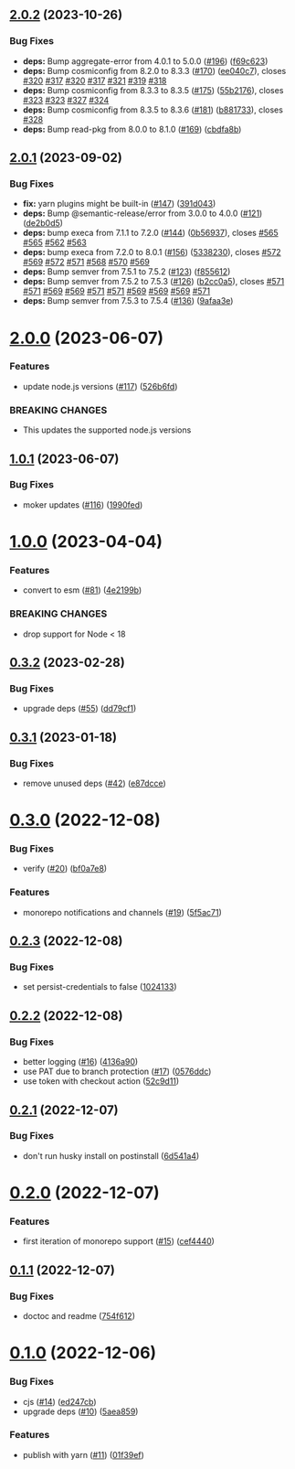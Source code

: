 ## [2.0.2](https://github.com/hongaar/semantic-release-yarn/compare/v2.0.1...v2.0.2) (2023-10-26)

### Bug Fixes

- **deps:** Bump aggregate-error from 4.0.1 to 5.0.0
  ([#196](https://github.com/hongaar/semantic-release-yarn/issues/196))
  ([f69c623](https://github.com/hongaar/semantic-release-yarn/commit/f69c62333acd4ce59e284daeaa4f3536415d8f22))
- **deps:** Bump cosmiconfig from 8.2.0 to 8.3.3
  ([#170](https://github.com/hongaar/semantic-release-yarn/issues/170))
  ([ee040c7](https://github.com/hongaar/semantic-release-yarn/commit/ee040c7c84cd106c69c8c9b8a2184467df1e1dbf)),
  closes [#320](https://github.com/hongaar/semantic-release-yarn/issues/320)
  [#317](https://github.com/hongaar/semantic-release-yarn/issues/317)
  [#320](https://github.com/hongaar/semantic-release-yarn/issues/320)
  [#317](https://github.com/hongaar/semantic-release-yarn/issues/317)
  [#321](https://github.com/hongaar/semantic-release-yarn/issues/321)
  [#319](https://github.com/hongaar/semantic-release-yarn/issues/319)
  [#318](https://github.com/hongaar/semantic-release-yarn/issues/318)
- **deps:** Bump cosmiconfig from 8.3.3 to 8.3.5
  ([#175](https://github.com/hongaar/semantic-release-yarn/issues/175))
  ([55b2176](https://github.com/hongaar/semantic-release-yarn/commit/55b21765eddd8162a633bba04971af199bd65f9a)),
  closes [#323](https://github.com/hongaar/semantic-release-yarn/issues/323)
  [#323](https://github.com/hongaar/semantic-release-yarn/issues/323)
  [#327](https://github.com/hongaar/semantic-release-yarn/issues/327)
  [#324](https://github.com/hongaar/semantic-release-yarn/issues/324)
- **deps:** Bump cosmiconfig from 8.3.5 to 8.3.6
  ([#181](https://github.com/hongaar/semantic-release-yarn/issues/181))
  ([b881733](https://github.com/hongaar/semantic-release-yarn/commit/b8817331071328c789fa2eb7200afd3c1217e40c)),
  closes [#328](https://github.com/hongaar/semantic-release-yarn/issues/328)
- **deps:** Bump read-pkg from 8.0.0 to 8.1.0
  ([#169](https://github.com/hongaar/semantic-release-yarn/issues/169))
  ([cbdfa8b](https://github.com/hongaar/semantic-release-yarn/commit/cbdfa8b24fec00aafb57b67992ce4fabb66ed5bc))

## [2.0.1](https://github.com/hongaar/semantic-release-yarn/compare/v2.0.0...v2.0.1) (2023-09-02)

### Bug Fixes

- **fix:** yarn plugins might be built-in
  ([#147](https://github.com/hongaar/semantic-release-yarn/issues/147))
  ([391d043](https://github.com/hongaar/semantic-release-yarn/commit/391d0435029d90f9d3721469b589b2650a1ab2af))
- **deps:** Bump @semantic-release/error from 3.0.0 to 4.0.0
  ([#121](https://github.com/hongaar/semantic-release-yarn/issues/121))
  ([de2b0d5](https://github.com/hongaar/semantic-release-yarn/commit/de2b0d5987c0fa8472e292ef65c24ecec008aae6))
- **deps:** bump execa from 7.1.1 to 7.2.0
  ([#144](https://github.com/hongaar/semantic-release-yarn/issues/144))
  ([0b56937](https://github.com/hongaar/semantic-release-yarn/commit/0b5693774a0138f824b61d3c1c727f2dd3121024)),
  closes [#565](https://github.com/hongaar/semantic-release-yarn/issues/565)
  [#565](https://github.com/hongaar/semantic-release-yarn/issues/565)
  [#562](https://github.com/hongaar/semantic-release-yarn/issues/562)
  [#563](https://github.com/hongaar/semantic-release-yarn/issues/563)
- **deps:** bump execa from 7.2.0 to 8.0.1
  ([#156](https://github.com/hongaar/semantic-release-yarn/issues/156))
  ([5338230](https://github.com/hongaar/semantic-release-yarn/commit/533823085cc857694594a9ef168a2c69daefd972)),
  closes [#572](https://github.com/hongaar/semantic-release-yarn/issues/572)
  [#569](https://github.com/hongaar/semantic-release-yarn/issues/569)
  [#572](https://github.com/hongaar/semantic-release-yarn/issues/572)
  [#571](https://github.com/hongaar/semantic-release-yarn/issues/571)
  [#568](https://github.com/hongaar/semantic-release-yarn/issues/568)
  [#570](https://github.com/hongaar/semantic-release-yarn/issues/570)
  [#569](https://github.com/hongaar/semantic-release-yarn/issues/569)
- **deps:** Bump semver from 7.5.1 to 7.5.2
  ([#123](https://github.com/hongaar/semantic-release-yarn/issues/123))
  ([f855612](https://github.com/hongaar/semantic-release-yarn/commit/f855612e7ca5188c3fdab371dc4e642f395e89da))
- **deps:** Bump semver from 7.5.2 to 7.5.3
  ([#126](https://github.com/hongaar/semantic-release-yarn/issues/126))
  ([b2cc0a5](https://github.com/hongaar/semantic-release-yarn/commit/b2cc0a52178c0d57ab2013f1f61ca7c7e8e066a0)),
  closes [#571](https://github.com/hongaar/semantic-release-yarn/issues/571)
  [#571](https://github.com/hongaar/semantic-release-yarn/issues/571)
  [#569](https://github.com/hongaar/semantic-release-yarn/issues/569)
  [#569](https://github.com/hongaar/semantic-release-yarn/issues/569)
  [#571](https://github.com/hongaar/semantic-release-yarn/issues/571)
  [#571](https://github.com/hongaar/semantic-release-yarn/issues/571)
  [#569](https://github.com/hongaar/semantic-release-yarn/issues/569)
  [#569](https://github.com/hongaar/semantic-release-yarn/issues/569)
  [#569](https://github.com/hongaar/semantic-release-yarn/issues/569)
  [#571](https://github.com/hongaar/semantic-release-yarn/issues/571)
- **deps:** Bump semver from 7.5.3 to 7.5.4
  ([#136](https://github.com/hongaar/semantic-release-yarn/issues/136))
  ([9afaa3e](https://github.com/hongaar/semantic-release-yarn/commit/9afaa3ebd4435c95e1299dc1ff8c6b61b719540f))

# [2.0.0](https://github.com/hongaar/semantic-release-yarn/compare/v1.0.1...v2.0.0) (2023-06-07)

### Features

- update node.js versions
  ([#117](https://github.com/hongaar/semantic-release-yarn/issues/117))
  ([526b6fd](https://github.com/hongaar/semantic-release-yarn/commit/526b6fd9c66d95d83e5d02c4c86fc0146231d7fb))

### BREAKING CHANGES

- This updates the supported node.js versions

## [1.0.1](https://github.com/hongaar/semantic-release-yarn/compare/v1.0.0...v1.0.1) (2023-06-07)

### Bug Fixes

- moker updates
  ([#116](https://github.com/hongaar/semantic-release-yarn/issues/116))
  ([1990fed](https://github.com/hongaar/semantic-release-yarn/commit/1990fed11929f4b863aebd6177dfb254bab2275b))

# [1.0.0](https://github.com/hongaar/semantic-release-yarn/compare/v0.3.2...v1.0.0) (2023-04-04)

### Features

- convert to esm
  ([#81](https://github.com/hongaar/semantic-release-yarn/issues/81))
  ([4e2199b](https://github.com/hongaar/semantic-release-yarn/commit/4e2199b8ece3046b4aae284d25f239997418d6c2))

### BREAKING CHANGES

- drop support for Node < 18

## [0.3.2](https://github.com/hongaar/semantic-release-yarn/compare/v0.3.1...v0.3.2) (2023-02-28)

### Bug Fixes

- upgrade deps
  ([#55](https://github.com/hongaar/semantic-release-yarn/issues/55))
  ([dd79cf1](https://github.com/hongaar/semantic-release-yarn/commit/dd79cf1daef3c5872c0625337369d0c83c532216))

## [0.3.1](https://github.com/hongaar/semantic-release-yarn/compare/v0.3.0...v0.3.1) (2023-01-18)

### Bug Fixes

- remove unused deps
  ([#42](https://github.com/hongaar/semantic-release-yarn/issues/42))
  ([e87dcce](https://github.com/hongaar/semantic-release-yarn/commit/e87dccea586264e001c0f7c4aab3c1b37e64cf96))

# [0.3.0](https://github.com/hongaar/semantic-release-yarn/compare/v0.2.3...v0.3.0) (2022-12-08)

### Bug Fixes

- verify ([#20](https://github.com/hongaar/semantic-release-yarn/issues/20))
  ([bf0a7e8](https://github.com/hongaar/semantic-release-yarn/commit/bf0a7e8c0b0f2c2191261d6389b1577d37ae24ab))

### Features

- monorepo notifications and channels
  ([#19](https://github.com/hongaar/semantic-release-yarn/issues/19))
  ([5f5ac71](https://github.com/hongaar/semantic-release-yarn/commit/5f5ac716a10ed9251da9d008fa7054ff39b45609))

## [0.2.3](https://github.com/hongaar/semantic-release-yarn/compare/v0.2.2...v0.2.3) (2022-12-08)

### Bug Fixes

- set persist-credentials to false
  ([1024133](https://github.com/hongaar/semantic-release-yarn/commit/10241337f366a8a0c023a7876b7fb7323f716cc7))

## [0.2.2](https://github.com/hongaar/semantic-release-yarn/compare/v0.2.1...v0.2.2) (2022-12-08)

### Bug Fixes

- better logging
  ([#16](https://github.com/hongaar/semantic-release-yarn/issues/16))
  ([4136a90](https://github.com/hongaar/semantic-release-yarn/commit/4136a907cb3b5919c2dc8d33391c8bf3e4b73270))
- use PAT due to branch protection
  ([#17](https://github.com/hongaar/semantic-release-yarn/issues/17))
  ([0576ddc](https://github.com/hongaar/semantic-release-yarn/commit/0576ddc1f1113b92e0a038e70dbe2258acfdd781))
- use token with checkout action
  ([52c9d11](https://github.com/hongaar/semantic-release-yarn/commit/52c9d116019a4438fc7e58c1a812adb5d94ffb04))

## [0.2.1](https://github.com/hongaar/semantic-release-yarn/compare/v0.2.0...v0.2.1) (2022-12-07)

### Bug Fixes

- don't run husky install on postinstall
  ([6d541a4](https://github.com/hongaar/semantic-release-yarn/commit/6d541a479afdf63062c51d05ba414d2477421f2b))

# [0.2.0](https://github.com/hongaar/semantic-release-yarn/compare/v0.1.1...v0.2.0) (2022-12-07)

### Features

- first iteration of monorepo support
  ([#15](https://github.com/hongaar/semantic-release-yarn/issues/15))
  ([cef4440](https://github.com/hongaar/semantic-release-yarn/commit/cef4440d883dfaafbe6b58811444ae774c3341f6))

## [0.1.1](https://github.com/hongaar/semantic-release-yarn/compare/v0.1.0...v0.1.1) (2022-12-07)

### Bug Fixes

- doctoc and readme
  ([754f612](https://github.com/hongaar/semantic-release-yarn/commit/754f6121b8085443913275a03888105a59465187))

# [0.1.0](https://github.com/hongaar/semantic-release-yarn/compare/v0.0.0...v0.1.0) (2022-12-06)

### Bug Fixes

- cjs ([#14](https://github.com/hongaar/semantic-release-yarn/issues/14))
  ([ed247cb](https://github.com/hongaar/semantic-release-yarn/commit/ed247cbe82c8a09ddf54c50ce93259e3ab697d08))
- upgrade deps
  ([#10](https://github.com/hongaar/semantic-release-yarn/issues/10))
  ([5aea859](https://github.com/hongaar/semantic-release-yarn/commit/5aea859a183f8113d1d0126a073a2549382c27f6))

### Features

- publish with yarn
  ([#11](https://github.com/hongaar/semantic-release-yarn/issues/11))
  ([01f39ef](https://github.com/hongaar/semantic-release-yarn/commit/01f39ef7f32473105387d5d4e2e1be13c5bbd1d2))
